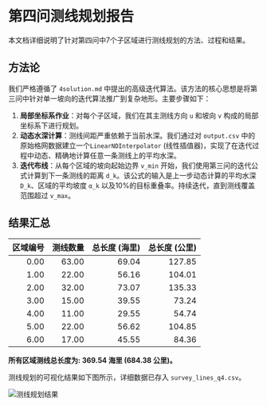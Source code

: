 # 第四问测线规划报告

本文档详细说明了针对第四问中7个子区域进行测线规划的方法、过程和结果。

## 方法论

我们严格遵循了 `4solution.md` 中提出的高级迭代算法。该方法的核心思想是将第三问中针对单一坡向的迭代算法推广到复杂地形。主要步骤如下：

1.  **局部坐标系作业**：对每个子区域，我们在其主测线方向 `u` 和坡向 `v` 构成的局部坐标系下进行规划。
2.  **动态水深计算**：测线间距严重依赖于当前水深。我们通过对 `output.csv` 中的原始格网数据建立一个`LinearNDInterpolator` (线性插值器)，实现了在迭代过程中动态、精确地计算任意一条测线上的平均水深。
3.  **迭代布线**：从每个区域的坡向起始边界 `v_min` 开始，我们使用第三问的迭代公式计算到下一条测线的距离 `d_k`。该公式的输入是上一步动态计算的平均水深 `D_k`、区域的平均坡度 `α_k` 以及10%的目标重叠率。持续迭代，直到测线覆盖范围超过 `v_max`。

## 结果汇总

|   区域编号 |   测线数量 |   总长度 (海里) |   总长度 (公里) |
|-----------:|-----------:|----------------:|----------------:|
|       0.00 |      63.00 |           69.04 |          127.85 |
|       1.00 |      22.00 |           56.16 |          104.01 |
|       2.00 |      32.00 |           73.07 |          135.33 |
|       3.00 |      15.00 |           39.55 |           73.24 |
|       4.00 |      11.00 |           29.55 |           54.74 |
|       5.00 |      22.00 |           56.62 |          104.85 |
|       6.00 |      17.00 |           45.55 |           84.36 |

**所有区域测线总长度为: 369.54 海里 (684.38 公里)。**

测线规划的可视化结果如下图所示，详细数据已存入 `survey_lines_q4.csv`。

![测线规划结果](survey_plan_q4.png)
